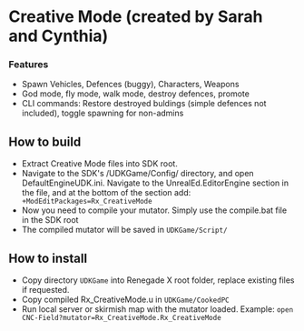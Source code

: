 Creative Mode (created by Sarah and Cynthia)
=============


### Features

- Spawn Vehicles, Defences (buggy), Characters, Weapons
- God mode, fly mode, walk mode, destroy defences, promote
- CLI commands: Restore destroyed buldings (simple defences not included), toggle spawning for non-admins

## How to build
- Extract Creative Mode files into SDK root. 
- Navigate to the SDK's /UDKGame/Config/ directory, and open DefaultEngineUDK.ini. Navigate to the UnrealEd.EditorEngine section in the file, and at the bottom of the section add: ` +ModEditPackages=Rx_CreativeMode`
- Now you need to compile your mutator. Simply use the compile.bat file in the SDK root
- The compiled mutator will be saved in `UDKGame/Script/`

## How to install 
- Copy directory `UDKGame` into Renegade X root folder, replace existing files if requested. 
- Copy compiled Rx_CreativeMode.u in `UDKGame/CookedPC`
- Run local server or skirmish map with the mutator loaded.
Example: `open CNC-Field?mutator=Rx_CreativeMode.Rx_CreativeMode`
